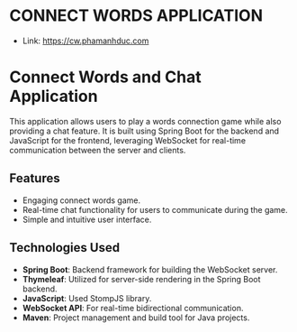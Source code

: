 # CONNECT WORDS APPLICATION
- Link: https://cw.phamanhduc.com
  
# Connect Words and Chat Application
This application allows users to play a words connection game while also providing a chat feature. 
It is built using Spring Boot for the backend and JavaScript for the frontend, leveraging WebSocket for real-time communication between the server and clients.

## Features
- Engaging connect words game.
- Real-time chat functionality for users to communicate during the game.
- Simple and intuitive user interface.

## Technologies Used
- **Spring Boot**: Backend framework for building the WebSocket server.
- **Thymeleaf**: Utilized for server-side rendering in the Spring Boot backend.
- **JavaScript**: Used StompJS library.
- **WebSocket API**: For real-time bidirectional communication.
- **Maven**: Project management and build tool for Java projects.
